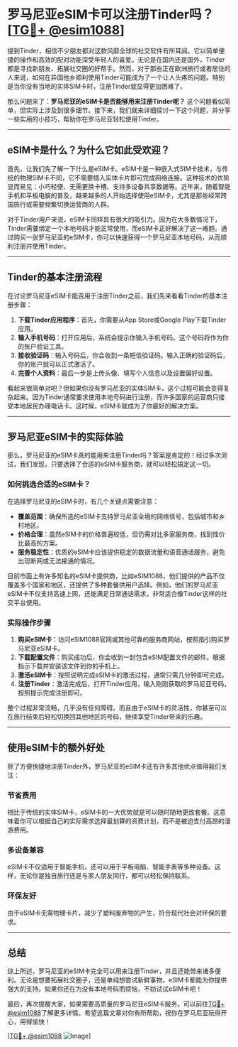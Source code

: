 # 罗马尼亚eSIM卡可以注册Tinder吗？[[TG💪+ @esim1088](https://t.me/s/esim1088)]

提到Tinder，相信不少朋友都对这款风靡全球的社交软件有所耳闻。它以简单便捷的操作和高效的配对功能深受年轻人的喜爱。无论是在国内还是国外，Tinder都是寻找新朋友、拓展社交圈的好帮手。然而，对于那些正在欧洲旅行或者居住的人来说，如何在异国他乡顺利使用Tinder可能成为了一个让人头疼的问题。特别是当你没有当地的实体SIM卡时，注册Tinder就显得更加困难了。

那么问题来了：**罗马尼亚的eSIM卡是否能够用来注册Tinder呢？** 这个问题看似简单，但实际上涉及到很多细节。接下来，我们就来详细探讨一下这个问题，并分享一些实用的小技巧，帮助你在罗马尼亚轻松使用Tinder。

---

## eSIM卡是什么？为什么它如此受欢迎？

首先，让我们先了解一下什么是eSIM卡。eSIM卡是一种嵌入式SIM卡技术，与传统的物理SIM卡不同，它不需要插入实体卡片即可完成网络连接。这种技术的优势显而易见：小巧轻便、无需更换卡槽、支持多设备共享数据等。近年来，随着智能手机和平板电脑的普及，越来越多的人开始选择使用eSIM卡，尤其是那些经常跨国旅行或需要频繁切换运营商的人群。

对于Tinder用户来说，eSIM卡同样具有很大的吸引力。因为在大多数情况下，Tinder需要绑定一个本地号码才能正常使用，而eSIM卡正好解决了这一难题。通过购买一张罗马尼亚的eSIM卡，你可以快速获得一个罗马尼亚本地号码，从而顺利注册并使用Tinder。

---

## Tinder的基本注册流程

在讨论罗马尼亚eSIM卡能否用于注册Tinder之前，我们先来看看Tinder的基本注册步骤：

1. **下载Tinder应用程序**：首先，你需要从App Store或Google Play下载Tinder应用。
2. **输入手机号码**：打开应用后，系统会提示你输入手机号码。这个号码将作为你的账户验证工具。
3. **接收验证码**：输入号码后，你会收到一条短信验证码。输入正确的验证码后，你的账户就可以正式激活了。
4. **完善个人资料**：最后一步是上传头像、填写个人信息以及设置偏好设置。

看起来很简单对吧？但如果你没有罗马尼亚的实体SIM卡，这个过程可能会变得复杂起来。因为Tinder通常要求使用本地号码进行注册，而许多国家的运营商只接受本地居民办理电话卡。这时候，eSIM卡就成为了你最好的解决方案。

---

## 罗马尼亚eSIM卡的实际体验

那么，罗马尼亚的eSIM卡真的能用来注册Tinder吗？答案是肯定的！经过多次测试，我们发现，只要选择了合适的eSIM卡服务商，就可以轻松搞定这一切。

### 如何挑选合适的eSIM卡？

在选择罗马尼亚的eSIM卡时，有几个关键点需要注意：

- **覆盖范围**：确保所选的eSIM卡支持罗马尼亚全境的网络信号，包括城市和乡村地区。
- **价格合理**：虽然eSIM卡的价格普遍较低，但仍需对比多家服务商，找到性价比最高的方案。
- **服务稳定性**：优质的eSIM卡应该提供稳定的数据流量和语音通话服务，避免出现断网或无法接通的情况。

目前市面上有许多知名的eSIM卡提供商，比如eSIM1088，他们提供的产品不仅覆盖多个国家和地区，还提供了多种套餐供用户选择。例如，他们的罗马尼亚eSIM卡不仅支持高速上网，还能满足日常通话需求，非常适合像Tinder这样的社交平台使用。

### 实际操作步骤

1. **购买eSIM卡**：访问eSIM1088官网或其他可靠的服务商网站，按照指引购买罗马尼亚eSIM卡。
2. **下载配置文件**：购买成功后，你会收到一封包含eSIM配置文件的邮件。根据指示下载并安装该文件到你的手机上。
3. **激活eSIM卡**：按照说明完成eSIM卡的激活过程，通常只需几分钟即可完成。
4. **注册Tinder**：激活完成后，打开Tinder应用，输入刚刚获取的罗马尼亚号码，按照提示完成注册即可。

整个过程非常流畅，几乎没有任何障碍。而且由于eSIM卡的灵活性，你甚至可以在旅行结束后轻松切换回其他地区的号码，继续享受Tinder带来的乐趣。

---

## 使用eSIM卡的额外好处

除了方便快捷地注册Tinder外，罗马尼亚的eSIM卡还有许多其他优点值得我们关注：

### 节省费用

相比于传统的实体SIM卡，eSIM卡的一大优势就是可以随时随地更改套餐。这意味着你可以根据自己的实际需求选择最划算的资费计划，而不是被迫支付高昂的漫游费用。

### 多设备兼容

eSIM卡不仅适用于智能手机，还可以用于平板电脑、智能手表等多种设备。这样，无论你是独自旅行还是与家人朋友同行，都可以轻松保持联系。

### 环保友好

由于eSIM卡无需物理卡片，减少了塑料废弃物的产生，符合现代社会对环保的要求。

---

## 总结

综上所述，罗马尼亚的eSIM卡完全可以用来注册Tinder，并且还能带来诸多便利。无论是想要拓展社交圈子，还是单纯想尝试新鲜事物，eSIM卡都能为你提供强大的支持。如果你还在为没有本地号码而烦恼，不妨试试eSIM卡吧！

最后，再次提醒大家，如果需要高质量的罗马尼亚eSIM卡服务，可以前往[TG💪+ @esim1088](https://t.me/s/esim1088)了解更多详情。希望这篇文章对你有所帮助，祝你在罗马尼亚玩得开心，用得愉快！

[[TG💪+ @esim1088](https://t.me/s/esim1088) ![Image](https://i.postimg.cc/4NQfJmqS/Snipaste-2025-05-13-00-14-12.png)]